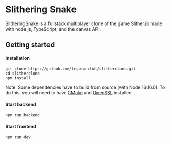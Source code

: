 # Slithering Snake

SlitheringSnake is a fullstack multiplayer clone of the game Slither.io made with node.js, TypeScript, and the canvas API.

## Getting started

#### Installation
```
git clone https://github.com/legofanclub/slitherclone.git
cd slitherclone
npm install
```
Note: Some dependencies have to build from source (with Node 16.16.0). To do this, you will need to have [CMake](https://cmake.org/) and [OpenSSL](https://www.openssl.org/) installed.

#### Start backend
```
npm run backend
```

#### Start frontend
```
npm run dev
```